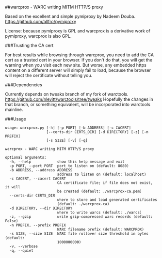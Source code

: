##warcprox - WARC writing MITM HTTP/S proxy

Based on the excellent and simple pymiproxy by Nadeem Douba.
https://github.com/allfro/pymiproxy

License: because pymiproxy is GPL and warcprox is a derivative work of
pymiproxy, warcprox is also GPL.

###Trusting the CA cert

For best results while browsing through warcprox, you need to add the CA cert
as a trusted cert in your browser. If you don't do that, you will get the
warning when you visit each new site. But worse, any embedded https content on
a different server will simply fail to load, because the browser will reject
the certificate without telling you. 

###Dependencies

Currently depends on tweaks branch of my fork of warctools.
https://github.com/nlevitt/warctools/tree/tweaks
Hopefully the changes in that branch, or something equivalent, will be
incorporated into warctools mainline.

###Usage

    usage: warcprox.py [-h] [-p PORT] [-b ADDRESS] [-c CACERT]
                       [--certs-dir CERTS_DIR] [-d DIRECTORY] [-z] [-n PREFIX]
                       [-s SIZE] [-v] [-q]
    
    warcprox - WARC writing MITM HTTP/S proxy
    
    optional arguments:
      -h, --help            show this help message and exit
      -p PORT, --port PORT  port to listen on (default: 8080)
      -b ADDRESS, --address ADDRESS
                            address to listen on (default: localhost)
      -c CACERT, --cacert CACERT
                            CA certificate file; if file does not exist, it will
                            be created (default: ./warcprox-ca.pem)
      --certs-dir CERTS_DIR
                            where to store and load generated certificates
                            (default: ./warcprox-ca)
      -d DIRECTORY, --dir DIRECTORY
                            where to write warcs (default: ./warcs)
      -z, --gzip            write gzip-compressed warc records (default: False)
      -n PREFIX, --prefix PREFIX
                            WARC filename prefix (default: WARCPROX)
      -s SIZE, --size SIZE  WARC file rollover size threshold in bytes (default:
                            1000000000)
      -v, --verbose
      -q, --quiet
